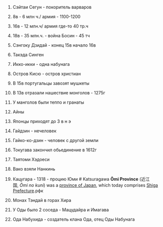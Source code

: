 1) Сэйтаи Сегун - покоритель варваров 
2) 8в - 6 млн ч./ армия - 1100-1200
3) 16в - 12 млн.ч/ армия где-то 40 тр.ч
4) 18в - 35 млн.ч. - война Босин - 45 тч
5) Сэнгоку Дзидай - конец 15в начало 16в
6) Такэда Синген
7) Икко-икки - одна набунага 
8) Остров Кисю - остров христиан
9) В 15в португальцы завозят мушкеты
10) В 13в отразали нашествие монголов - 1275г
11) У манголов были теппо и гранаты
12) Айны
13) Японцы приходят до 3 в н э
14) Гайдзин - нечеловек 
15) Гайко-ко-дзин - человек с другой земли 
16) Токугава закончил обьединение в 1612г
17) Таятоми Хэдоеси
18) Вако взяли Нанкинь

1) Кацугара - 1318 - процию Юми # Katsuragawa **Ōmi Province** (近江国, _Ōmi no kuni_) was a [province of Japan](https://en.wikipedia.org/wiki/Provinces_of_Japan "Provinces of Japan"), which today comprises [Shiga Prefecture](https://en.wikipedia.org/wiki/Shiga_Prefecture "Shiga Prefecture").рфк
2) Монах  Тэндай в горах Хира
3) У Оды было 2 соседа - Мацудайра и Имагава
4) Ода Набухида - создатель клана Ода, отец Оды Набунага 